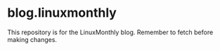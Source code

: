 # blog.linuxmonthly

This repository is for the LinuxMonthly blog. Remember to fetch before making changes.

